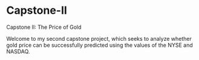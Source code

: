 # Capstone-II
Capstone II: The Price of Gold

Welcome to my second capstone project, which seeks to analyze whether gold price can be successfully predicted using the values of the NYSE and NASDAQ.
